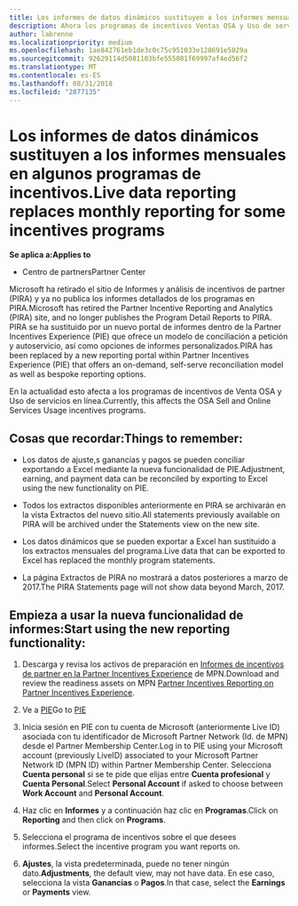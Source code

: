 ```yaml
---
title: Los informes de datos dinámicos sustituyen a los informes mensuales en algunos programas de incentivos | Centro de partners
description: Ahora los programas de incentivos Ventas OSA y Uso de servicios en línea pueden obtener informes de datos dinámicos.
author: labrenne
ms.localizationpriority: medium
ms.openlocfilehash: 1ae842761eb1de3c0c75c951033e128691e5029a
ms.sourcegitcommit: 92629114d5081103bfe555081f69997af4ed56f2
ms.translationtype: MT
ms.contentlocale: es-ES
ms.lasthandoff: 08/31/2018
ms.locfileid: "2877135"
---
```

# <a name="live-data-reporting-replaces-monthly-reporting-for-some-incentives-programs"></a><span data-ttu-id="90ae4-103">Los informes de datos dinámicos sustituyen a los informes mensuales en algunos programas de incentivos.</span><span class="sxs-lookup"><span data-stu-id="90ae4-103">Live data reporting replaces monthly reporting for some incentives programs</span></span>

**<span data-ttu-id="90ae4-104">Se aplica a:</span><span class="sxs-lookup"><span data-stu-id="90ae4-104">Applies to</span></span>**

-  <span data-ttu-id="90ae4-105">Centro de partners</span><span class="sxs-lookup"><span data-stu-id="90ae4-105">Partner Center</span></span>

<span data-ttu-id="90ae4-106">Microsoft ha retirado el sitio de Informes y análisis de incentivos de partner (PIRA) y ya no publica los informes detallados de los programas en PIRA.</span><span class="sxs-lookup"><span data-stu-id="90ae4-106">Microsoft has retired the Partner Incentive Reporting and Analytics (PIRA) site, and no longer publishes the Program Detail Reports to PIRA.</span></span> <span data-ttu-id="90ae4-107">PIRA se ha sustituido por un nuevo portal de informes dentro de la Partner Incentives Experience (PIE) que ofrece un modelo de conciliación a petición y autoservicio, así como opciones de informes personalizados.</span><span class="sxs-lookup"><span data-stu-id="90ae4-107">PIRA has been replaced by a new reporting portal within Partner Incentives Experience (PIE) that offers an on-demand, self-serve reconciliation model as well as bespoke reporting options.</span></span> 

<span data-ttu-id="90ae4-108">En la actualidad esto afecta a los programas de incentivos de Venta OSA y Uso de servicios en línea.</span><span class="sxs-lookup"><span data-stu-id="90ae4-108">Currently, this affects the OSA Sell and Online Services Usage incentives programs.</span></span>

## <a name="things-to-remember"></a><span data-ttu-id="90ae4-109">Cosas que recordar:</span><span class="sxs-lookup"><span data-stu-id="90ae4-109">Things to remember:</span></span> 

- <span data-ttu-id="90ae4-110">Los datos de ajuste,s ganancias y pagos se pueden conciliar exportando a Excel mediante la nueva funcionalidad de PIE.</span><span class="sxs-lookup"><span data-stu-id="90ae4-110">Adjustment, earning, and payment data can be reconciled by exporting to Excel using the new functionality on PIE.</span></span>

- <span data-ttu-id="90ae4-111">Todos los extractos disponibles anteriormente en PIRA se archivarán en la vista Extractos del nuevo sitio.</span><span class="sxs-lookup"><span data-stu-id="90ae4-111">All statements previously available on PIRA will be archived under the Statements view on the new site.</span></span> 

- <span data-ttu-id="90ae4-112">Los datos dinámicos que se pueden exportar a Excel han sustituido a los extractos mensuales del programa.</span><span class="sxs-lookup"><span data-stu-id="90ae4-112">Live data that can be exported to Excel has replaced the monthly program statements.</span></span>

- <span data-ttu-id="90ae4-113">La página Extractos de PIRA no mostrará a datos posteriores a marzo de 2017.</span><span class="sxs-lookup"><span data-stu-id="90ae4-113">The PIRA Statements page will not show data beyond March, 2017.</span></span>
 
## <a name="start-using-the-new-reporting-functionality"></a><span data-ttu-id="90ae4-114">Empieza a usar la nueva funcionalidad de informes:</span><span class="sxs-lookup"><span data-stu-id="90ae4-114">Start using the new reporting functionality:</span></span> 

1. <span data-ttu-id="90ae4-115">Descarga y revisa los activos de preparación en [Informes de incentivos de partner en la Partner Incentives Experience](http://aka.ms/osareadiness ) de MPN.</span><span class="sxs-lookup"><span data-stu-id="90ae4-115">Download and review the readiness assets on MPN [Partner Incentives Reporting on Partner Incentives Experience](http://aka.ms/osareadiness ).</span></span>

2. <span data-ttu-id="90ae4-116">Ve a [PIE](https://partnerincentives.microsoft.com/)</span><span class="sxs-lookup"><span data-stu-id="90ae4-116">Go to [PIE](https://partnerincentives.microsoft.com/)</span></span>

3. <span data-ttu-id="90ae4-117">Inicia sesión en PIE con tu cuenta de Microsoft (anteriormente Live ID) asociada con tu identificador de Microsoft Partner Network (Id. de MPN) desde el Partner Membership Center.</span><span class="sxs-lookup"><span data-stu-id="90ae4-117">Log in to PIE using your Microsoft account (previously LiveID) associated to your Microsoft Partner Network ID (MPN ID) within Partner Membership Center.</span></span> <span data-ttu-id="90ae4-118">Selecciona **Cuenta personal** si se te pide que elijas entre **Cuenta profesional** y **Cuenta Personal**.</span><span class="sxs-lookup"><span data-stu-id="90ae4-118">Select **Personal Account** if asked to choose between **Work Account** and **Personal Account**.</span></span>

4. <span data-ttu-id="90ae4-119">Haz clic en **Informes** y a continuación haz clic en **Programas**.</span><span class="sxs-lookup"><span data-stu-id="90ae4-119">Click on **Reporting** and then click on **Programs**.</span></span> 

5. <span data-ttu-id="90ae4-120">Selecciona el programa de incentivos sobre el que desees informes.</span><span class="sxs-lookup"><span data-stu-id="90ae4-120">Select the incentive program you want reports on.</span></span> 

6. <span data-ttu-id="90ae4-121">**Ajustes**, la vista predeterminada, puede no tener ningún dato.</span><span class="sxs-lookup"><span data-stu-id="90ae4-121">**Adjustments**, the default view, may not have data.</span></span>  <span data-ttu-id="90ae4-122">En ese caso, selecciona la vista **Ganancias** o **Pagos**.</span><span class="sxs-lookup"><span data-stu-id="90ae4-122">In that case, select the **Earnings** or **Payments** view.</span></span>


 

 



